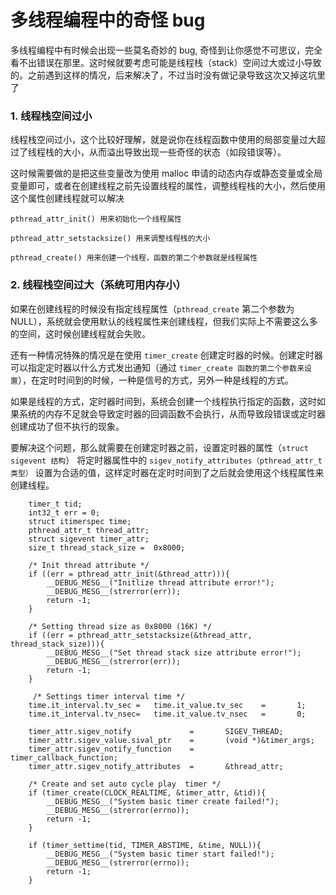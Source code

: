 # 多线程编程中的奇怪 bug

多线程编程中有时候会出现一些莫名奇妙的 bug, 奇怪到让你感觉不可思议，完全看不出错误在那里。这时候就要考虑可能是线程栈（stack）空间过大或过小导致的。之前遇到这样的情况，后来解决了，不过当时没有做记录导致这次又掉这坑里了

### 1. 线程栈空间过小

线程栈空间过小，这个比较好理解，就是说你在线程函数中使用的局部变量过大超过了线程栈的大小，从而溢出导致出现一些奇怪的状态（如段错误等）。

这时候需要做的是把这些变量改为使用 malloc 申请的动态内存或静态变量或全局变量即可，或者在创建线程之前先设置线程的属性，调整线程栈的大小，然后使用这个属性创建线程就可以解决

    pthread_attr_init() 用来初始化一个线程属性
  
    pthread_attr_setstacksize() 用来调整线程栈的大小
  
    pthread_create() 用来创建一个线程，函数的第二个参数就是线程属性
    
### 2. 线程栈空间过大（系统可用内存小）

如果在创建线程的时候没有指定线程属性（`pthread_create` 第二个参数为 NULL），系统就会使用默认的线程属性来创建线程，但我们实际上不需要这么多的空间，这时候创建线程就会失败。

还有一种情况特殊的情况是在使用 `timer_create` 创建定时器的时候。创建定时器可以指定定时器以什么方式发出通知（通过 `timer_create 函数的第二个参数来设置`），在定时时间到的时候，一种是信号的方式，另外一种是线程的方式。

如果是线程的方式，定时器时间到，系统会创建一个线程执行指定的函数，这时如果系统的内存不足就会导致定时器的回调函数不会执行，从而导致段错误或定时器创建成功了但不执行的现象。

要解决这个问题，那么就需要在创建定时器之前，设置定时器的属性（`struct sigevent 结构`） 将定时器属性中的 `sigev_notify_attributes（pthread_attr_t 类型）` 设置为合适的值，这样定时器在定时时间到了之后就会使用这个线程属性来创建线程。

        timer_t tid;
        int32_t err = 0;
        struct itimerspec time;
        pthread_attr_t thread_attr;
        struct sigevent timer_attr;
        size_t thread_stack_size =  0x8000;

        /* Init thread attribute */
        if ((err = pthread_attr_init(&thread_attr))){
            __DEBUG_MESG__("Initlize thread attribute error!");
            __DEBUG_MESG__(strerror(err));
            return -1;
        }

        /* Setting thread size as 0x8000 (16K) */
        if ((err = pthread_attr_setstacksize(&thread_attr, thread_stack_size))){
            __DEBUG_MESG__("Set thread stack size attribute error!");
            __DEBUG_MESG__(strerror(err));
            return -1;
        }
        
         /* Settings timer interval time */
        time.it_interval.tv_sec =   time.it_value.tv_sec    =       1;
        time.it_interval.tv_nsec=   time.it_value.tv_nsec   =       0;

        timer_attr.sigev_notify             =       SIGEV_THREAD;                          
        timer_attr.sigev_value.sival_ptr    =       (void *)&timer_args;                 
        timer_attr.sigev_notify_function    =       timer_callback_function;                  
        timer_attr.sigev_notify_attributes  =       &thread_attr;                                  

        /* Create and set auto cycle play  timer */
        if (timer_create(CLOCK_REALTIME, &timer_attr, &tid)){
            __DEBUG_MESG__("System basic timer create failed!");
            __DEBUG_MESG__(strerror(errno));
            return -1;
        }

        if (timer_settime(tid, TIMER_ABSTIME, &time, NULL)){
            __DEBUG_MESG__("System basic timer start failed!");
            __DEBUG_MESG__(strerror(errno));
            return -1;
        }


